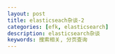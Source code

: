 ```yaml
---
layout: post
title: elasticseach杂谈-2
categories: [efk, elasticsearch]
description: elasticsearch杂谈
keywords: 搜索相关, 分页查询
---
```



